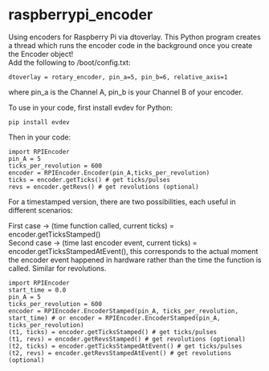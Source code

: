 # raspberrypi_encoder
Using encoders for Raspberry Pi via dtoverlay. This Python program creates a thread which runs the encoder code in the background once you create the Encoder object!  
Add the following to /boot/config.txt:  
```
dtoverlay = rotary_encoder, pin_a=5, pin_b=6, relative_axis=1   
```
where pin_a is the Channel A, pin_b is your Channel B of your encoder.

To use in your code, first install evdev for Python:
```
pip install evdev
```
Then in your code:

```
import RPIEncoder  
pin_A = 5
ticks_per_revolution = 600  
encoder = RPIEncoder.Encoder(pin_A,ticks_per_revolution)
ticks = encoder.getTicks() # get ticks/pulses
revs = encoder.getRevs() # get revolutions (optional)
```

For a timestamped version, there are two possibilities, each useful in different scenarios:
  
First case -> (time function called, current ticks) = encoder.getTicksStamped()  
Second case -> (time last encoder event, current ticks) = encoder.getTicksStampedAtEvent(), this corresponds to the actual moment the encoder event happened in hardware rather than the time the function is called. 
Similar for revolutions.  

```
import RPIEncoder  
start_time = 0.0
pin_A = 5
ticks_per_revolution = 600  
encoder = RPIEncoder.EncoderStamped(pin_A, ticks_per_revolution, start_time) # or encoder = RPIEncoder.EncoderStamped(pin_A, ticks_per_revolution)
(t1, ticks) = encoder.getTicksStamped() # get ticks/pulses
(t1, revs) = encoder.getRevsStamped() # get revolutions (optional)
(t2, ticks) = encoder.getTicksStampedAtEvent() # get ticks/pulses
(t2, revs) = encoder.getRevsStampedAtEvent() # get revolutions (optional)
```
